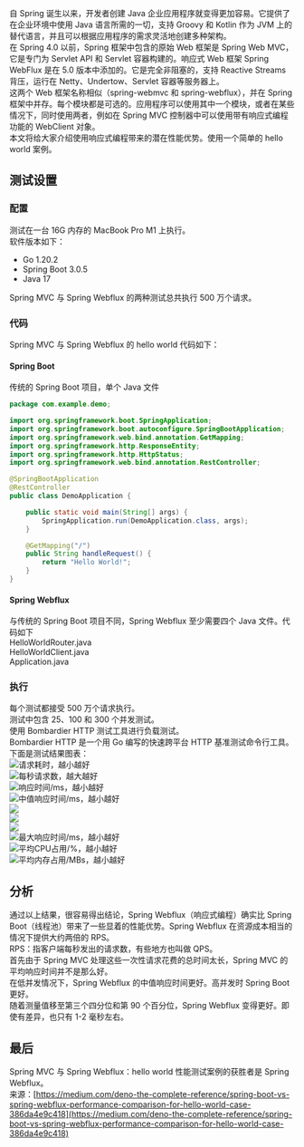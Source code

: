 自 Spring 诞生以来，开发者创建 Java 企业应用程序就变得更加容易。它提供了在企业环境中使用 Java 语言所需的一切，支持 Groovy 和 Kotlin 作为 JVM 上的替代语言，并且可以根据应用程序的需求灵活地创建多种架构。<br />在 Spring 4.0 以前，Spring 框架中包含的原始 Web 框架是 Spring Web MVC，它是专门为 Servlet API 和 Servlet 容器构建的。响应式 Web 框架 Spring WebFlux 是在 5.0 版本中添加的。它是完全非阻塞的，支持 Reactive Streams 背压，运行在 Netty、Undertow、Servlet 容器等服务器上。<br />这两个 Web 框架名称相似（spring-webmvc 和 spring-webflux），并在 Spring 框架中并存。每个模块都是可选的。应用程序可以使用其中一个模块，或者在某些情况下，同时使用两者，例如在 Spring MVC 控制器中可以使用带有响应式编程功能的 WebClient 对象。<br />本文将给大家介绍使用响应式编程带来的潜在性能优势。使用一个简单的 hello world 案例。
<a name="baLkP"></a>
## 测试设置
<a name="XmPVo"></a>
### 配置
测试在一台 16G 内存的 MacBook Pro M1 上执行。<br />软件版本如下：

- Go 1.20.2
- Spring Boot 3.0.5
- Java 17

Spring MVC 与 Spring Webflux 的两种测试总共执行 500 万个请求。
<a name="Avsd2"></a>
### 代码
Spring MVC 与 Spring Webflux 的 hello world 代码如下：
<a name="iR2Gk"></a>
#### Spring Boot
传统的 Spring Boot 项目，单个 Java 文件
```java
package com.example.demo;

import org.springframework.boot.SpringApplication;
import org.springframework.boot.autoconfigure.SpringBootApplication;
import org.springframework.web.bind.annotation.GetMapping;
import org.springframework.http.ResponseEntity;
import org.springframework.http.HttpStatus;
import org.springframework.web.bind.annotation.RestController;

@SpringBootApplication
@RestController
public class DemoApplication {

    public static void main(String[] args) {
        SpringApplication.run(DemoApplication.class, args);
    }

    @GetMapping("/")
    public String handleRequest() {
        return "Hello World!";
    }
}
```
<a name="Zz2lk"></a>
#### Spring Webflux
与传统的 Spring Boot 项目不同，Spring Webflux 至少需要四个 Java 文件。代码如下<br />HelloWorldRouter.java<br />HelloWorldClient.java<br />Application.java
<a name="HB7Xi"></a>
### 执行
每个测试都接受 500 万个请求执行。<br />测试中包含 25、100 和 300 个并发测试。<br />使用 Bombardier HTTP 测试工具进行负载测试。<br />Bombardier HTTP 是一个用 Go 编写的快速跨平台 HTTP 基准测试命令行工具。<br />下面是测试结果图表：<br />![请求耗时，越小越好](https://cdn.nlark.com/yuque/0/2023/png/396745/1695265026424-538d307a-5026-40cb-b10d-49aa0358d9e3.png#averageHue=%23befc5c&clientId=u0bf1a807-1b60-4&from=paste&id=ue0754cc1&originHeight=600&originWidth=720&originalType=url&ratio=2.5&rotation=0&showTitle=true&status=done&style=none&taskId=ub53e93e2-2cd5-483d-b529-691092b7ae4&title=%E8%AF%B7%E6%B1%82%E8%80%97%E6%97%B6%EF%BC%8C%E8%B6%8A%E5%B0%8F%E8%B6%8A%E5%A5%BD "请求耗时，越小越好")<br />![每秒请求数，越大越好](https://cdn.nlark.com/yuque/0/2023/png/396745/1695265026451-aa248b4b-4b64-4056-8b9f-4f988b68a115.png#averageHue=%23e9fbcb&clientId=u0bf1a807-1b60-4&from=paste&id=ua76ee030&originHeight=600&originWidth=720&originalType=url&ratio=2.5&rotation=0&showTitle=true&status=done&style=none&taskId=u7fa37247-8775-41ed-9d94-e4331bbd343&title=%E6%AF%8F%E7%A7%92%E8%AF%B7%E6%B1%82%E6%95%B0%EF%BC%8C%E8%B6%8A%E5%A4%A7%E8%B6%8A%E5%A5%BD "每秒请求数，越大越好")<br />![响应时间/ms，越小越好](https://cdn.nlark.com/yuque/0/2023/png/396745/1695265026523-4843d389-459d-4fc4-be41-36e9235c8f68.png#averageHue=%23fcfcfc&clientId=u0bf1a807-1b60-4&from=paste&id=u62757b34&originHeight=600&originWidth=720&originalType=url&ratio=2.5&rotation=0&showTitle=true&status=done&style=none&taskId=uccfacc60-37ea-44c0-830e-69fad073c22&title=%E5%93%8D%E5%BA%94%E6%97%B6%E9%97%B4%2Fms%EF%BC%8C%E8%B6%8A%E5%B0%8F%E8%B6%8A%E5%A5%BD "响应时间/ms，越小越好")<br />![中值响应时间/ms，越小越好](https://cdn.nlark.com/yuque/0/2023/png/396745/1695265026398-47758d23-f3bb-4ac6-bfa7-20f74fdfec52.png#averageHue=%23fcfcfc&clientId=u0bf1a807-1b60-4&from=paste&id=u1c29f229&originHeight=600&originWidth=720&originalType=url&ratio=2.5&rotation=0&showTitle=true&status=done&style=none&taskId=u6dfd07a6-e311-4541-95a4-21145d3799e&title=%E4%B8%AD%E5%80%BC%E5%93%8D%E5%BA%94%E6%97%B6%E9%97%B4%2Fms%EF%BC%8C%E8%B6%8A%E5%B0%8F%E8%B6%8A%E5%A5%BD "中值响应时间/ms，越小越好")<br />![](https://cdn.nlark.com/yuque/0/2023/png/396745/1695265026435-97631a65-6c1c-4d85-b25a-9b4d0c90df30.png#averageHue=%23fcfcfc&clientId=u0bf1a807-1b60-4&from=paste&id=ud4fd8dba&originHeight=600&originWidth=720&originalType=url&ratio=2.5&rotation=0&showTitle=false&status=done&style=none&taskId=u0d6ea8d6-ffe9-4bd6-964b-2a17f2c29cf&title=)<br />![](https://cdn.nlark.com/yuque/0/2023/png/396745/1695265026872-3e41cc14-b335-4973-a5c9-ad12f13759a9.png#averageHue=%23fcfcfc&clientId=u0bf1a807-1b60-4&from=paste&id=ub8bb0396&originHeight=600&originWidth=720&originalType=url&ratio=2.5&rotation=0&showTitle=false&status=done&style=none&taskId=uf04b0eb1-9d48-4267-8021-e8c57df1ba6&title=)<br />![](https://cdn.nlark.com/yuque/0/2023/png/396745/1695265026960-1d26cc76-3683-4bfc-a06c-967f8df3f8f9.png#averageHue=%23fcfcfc&clientId=u0bf1a807-1b60-4&from=paste&id=uc8284b38&originHeight=600&originWidth=720&originalType=url&ratio=2.5&rotation=0&showTitle=false&status=done&style=none&taskId=ubee3342e-9014-41fa-8c03-8ebdcbce2cd&title=)<br />![最大响应时间/ms，越小越好](https://cdn.nlark.com/yuque/0/2023/png/396745/1695265026968-1ef9e9ad-1472-47ab-9844-a496d29c1e62.png#averageHue=%23fcfcfc&clientId=u0bf1a807-1b60-4&from=paste&id=u95c6c62f&originHeight=600&originWidth=720&originalType=url&ratio=2.5&rotation=0&showTitle=true&status=done&style=none&taskId=u5259023c-bda0-4895-ab35-52d676bd964&title=%E6%9C%80%E5%A4%A7%E5%93%8D%E5%BA%94%E6%97%B6%E9%97%B4%2Fms%EF%BC%8C%E8%B6%8A%E5%B0%8F%E8%B6%8A%E5%A5%BD "最大响应时间/ms，越小越好")<br />![平均CPU占用/%，越小越好](https://cdn.nlark.com/yuque/0/2023/png/396745/1695265027071-dd10bd7b-48fe-4ff3-828d-316fc83035e6.png#averageHue=%23b6fc46&clientId=u0bf1a807-1b60-4&from=paste&id=uf19ac165&originHeight=600&originWidth=720&originalType=url&ratio=2.5&rotation=0&showTitle=true&status=done&style=none&taskId=ua475922d-61b2-46b3-9383-cb14e9032fb&title=%E5%B9%B3%E5%9D%87CPU%E5%8D%A0%E7%94%A8%2F%25%EF%BC%8C%E8%B6%8A%E5%B0%8F%E8%B6%8A%E5%A5%BD "平均CPU占用/%，越小越好")<br />![平均内存占用/MBs，越小越好](https://cdn.nlark.com/yuque/0/2023/png/396745/1695265027282-16d8b488-d2cb-4f28-b34f-3b61839309fc.png#averageHue=%23b7fc49&clientId=u0bf1a807-1b60-4&from=paste&id=u336971d0&originHeight=600&originWidth=720&originalType=url&ratio=2.5&rotation=0&showTitle=true&status=done&style=none&taskId=u134a1beb-0557-499c-90cc-3a618ec852e&title=%E5%B9%B3%E5%9D%87%E5%86%85%E5%AD%98%E5%8D%A0%E7%94%A8%2FMBs%EF%BC%8C%E8%B6%8A%E5%B0%8F%E8%B6%8A%E5%A5%BD "平均内存占用/MBs，越小越好")
<a name="Kg6lb"></a>
## 分析
通过以上结果，很容易得出结论，Spring Webflux（响应式编程）确实比 Spring Boot（线程池）带来了一些显着的性能优势。Spring Webflux 在资源成本相当的情况下提供大约两倍的 RPS。<br />RPS：指客户端每秒发出的请求数，有些地方也叫做 QPS。<br />首先由于 Spring MVC 处理这些一次性请求花费的总时间太长，Spring MVC 的平均响应时间并不是那么好。<br />在低并发情况下，Spring Webflux 的中值响应时间更好。高并发时 Spring Boot 更好。<br />随着测量值移至第三个四分位和第 90 个百分位，Spring Webflux 变得更好。即使有差异，也只有 1-2 毫秒左右。
<a name="RrbDS"></a>
## 最后
Spring MVC 与 Spring Webflux：hello world 性能测试案例的获胜者是 Spring Webflux。<br />来源：[https://medium.com/deno-the-complete-reference/spring-boot-vs-spring-webflux-performance-comparison-for-hello-world-case-386da4e9c418](https://medium.com/deno-the-complete-reference/spring-boot-vs-spring-webflux-performance-comparison-for-hello-world-case-386da4e9c418)
